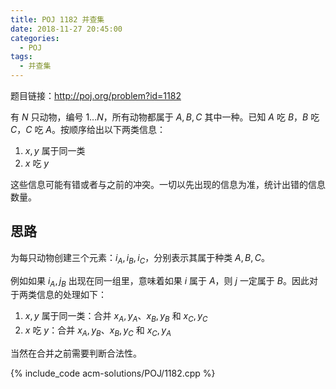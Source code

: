 ```yaml
---
title: POJ 1182 并查集
date: 2018-11-27 20:45:00
categories:
  - POJ
tags:
  - 并查集
---
```


题目链接：http://poj.org/problem?id=1182

有 $N$ 只动物，编号 $1...N$，所有动物都属于 $A, B, C$ 其中一种。已知 $A$ 吃 $B$，$B$ 吃 $C$，$C$ 吃 $A$。按顺序给出以下两类信息：

1. $x,y$ 属于同一类
2. $x$ 吃 $y$

这些信息可能有错或者与之前的冲突。一切以先出现的信息为准，统计出错的信息数量。

<!-- more -->

## 思路

为每只动物创建三个元素：$i_A, i_B, i_C$，分别表示其属于种类 $A, B, C$。

例如如果 $i_A, j_B$ 出现在同一组里，意味着如果 $i$ 属于 $A$，则 $j$ 一定属于 $B$。因此对于两类信息的处理如下：

1. $x,y$ 属于同一类：合并 $x_A, y_A$、$x_B, y_B$ 和 $x_C, y_C$
2. $x$ 吃 $y$：合并 $x_A, y_B$、$x_B, y_C$ 和 $x_C, y_A$

当然在合并之前需要判断合法性。

{% include_code acm-solutions/POJ/1182.cpp %}